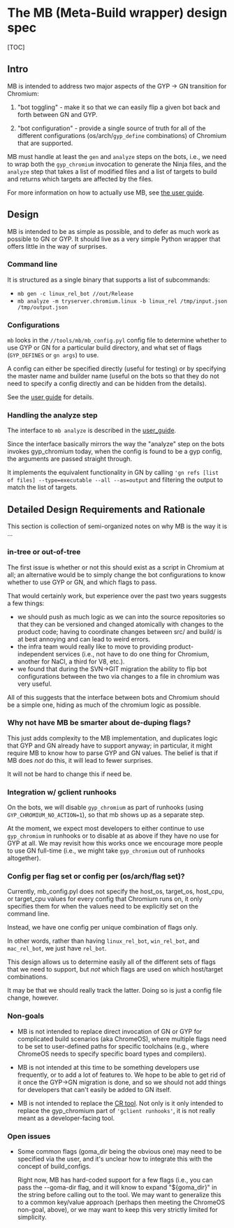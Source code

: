 # The MB (Meta-Build wrapper) design spec

[TOC]

## Intro

MB is intended to address two major aspects of the GYP -> GN transition
for Chromium:

1. "bot toggling" - make it so that we can easily flip a given bot
   back and forth between GN and GYP.

2. "bot configuration" - provide a single source of truth for all of
   the different configurations (os/arch/`gyp_define` combinations) of
   Chromium that are supported.

MB must handle at least the `gen` and `analyze` steps on the bots, i.e.,
we need to wrap both the `gyp_chromium` invocation to generate the
Ninja files, and the `analyze` step that takes a list of modified files
and a list of targets to build and returns which targets are affected by
the files.

For more information on how to actually use MB, see
[the user guide](user_guide.md).

## Design

MB is intended to be as simple as possible, and to defer as much work as
possible to GN or GYP. It should live as a very simple Python wrapper
that offers little in the way of surprises.

### Command line

It is structured as a single binary that supports a list of subcommands:

* `mb gen -c linux_rel_bot //out/Release`
* `mb analyze -m tryserver.chromium.linux -b linux_rel /tmp/input.json /tmp/output.json`

### Configurations

`mb` looks in the `//tools/mb/mb_config.pyl` config file to determine whether
to use GYP or GN for a particular build directory, and what set of flags
(`GYP_DEFINES` or `gn args`) to use.

A config can either be specified directly (useful for testing) or by specifying
the master name and builder name (useful on the bots so that they do not need
to specify a config directly and can be hidden from the details).

See the [user guide](user_guide.md#mb_config.pyl) for details.

### Handling the analyze step

The interface to `mb analyze` is described in the
[user\_guide](user_guide.md#mb_analyze).

Since the interface basically mirrors the way the "analyze" step on the bots
invokes gyp\_chromium today, when the config is found to be a gyp config,
the arguments are passed straight through.

It implements the equivalent functionality in GN by calling `'gn refs
[list of files] --type=executable --all --as=output` and filtering the
output to match the list of targets.

## Detailed Design Requirements and Rationale

This section is collection of semi-organized notes on why MB is the way
it is ...

### in-tree or out-of-tree

The first issue is whether or not this should exist as a script in
Chromium at all; an alternative would be to simply change the bot
configurations to know whether to use GYP or GN, and which flags to
pass.

That would certainly work, but experience over the past two years
suggests a few things:

  * we should push as much logic as we can into the source repositories
    so that they can be versioned and changed atomically with changes to
    the product code; having to coordinate changes between src/ and
    build/ is at best annoying and can lead to weird errors.
  * the infra team would really like to move to providing
    product-independent services (i.e., not have to do one thing for
    Chromium, another for NaCl, a third for V8, etc.).
  * we found that during the SVN->GIT migration the ability to flip bot
    configurations between the two via changes to a file in chromium
    was very useful.

All of this suggests that the interface between bots and Chromium should
be a simple one, hiding as much of the chromium logic as possible.

### Why not have MB be smarter about de-duping flags?

This just adds complexity to the MB implementation, and duplicates logic
that GYP and GN already have to support anyway; in particular, it might
require MB to know how to parse GYP and GN values. The belief is that
if MB does *not* do this, it will lead to fewer surprises.

It will not be hard to change this if need be.

### Integration w/ gclient runhooks

On the bots, we will disable `gyp_chromium` as part of runhooks (using
`GYP_CHROMIUM_NO_ACTION=1`), so that mb shows up as a separate step.

At the moment, we expect most developers to either continue to use
`gyp_chromium` in runhooks or to disable at as above if they have no
use for GYP at all. We may revisit how this works once we encourage more
people to use GN full-time (i.e., we might take `gyp_chromium` out of
runhooks altogether).

### Config per flag set or config per (os/arch/flag set)?

Currently, mb_config.pyl does not specify the host_os, target_os, host_cpu, or
target_cpu values for every config that Chromium runs on, it only specifies
them for when the values need to be explicitly set on the command line.

Instead, we have one config per unique combination of flags only.

In other words, rather than having `linux_rel_bot`, `win_rel_bot`, and
`mac_rel_bot`, we just have `rel_bot`.

This design allows us to determine easily all of the different sets
of flags that we need to support, but *not* which flags are used on which
host/target combinations.

It may be that we should really track the latter. Doing so is just a
config file change, however.

### Non-goals

* MB is not intended to replace direct invocation of GN or GYP for
  complicated build scenarios (aka ChromeOS), where multiple flags need
  to be set to user-defined paths for specific toolchains (e.g., where
  ChromeOS needs to specify specific board types and compilers).

* MB is not intended at this time to be something developers use frequently,
  or to add a lot of features to. We hope to be able to get rid of it once
  the GYP->GN migration is done, and so we should not add things for
  developers that can't easily be added to GN itself.

* MB is not intended to replace the
  [CR tool](https://code.google.com/p/chromium/wiki/CRUserManual). Not
  only is it only intended to replace the gyp\_chromium part of `'gclient
  runhooks'`, it is not really meant as a developer-facing tool.

### Open issues

* Some common flags (goma\_dir being the obvious one) may need to be
  specified via the user, and it's unclear how to integrate this with
  the concept of build\_configs.

  Right now, MB has hard-coded support for a few flags (i.e., you can
  pass the --goma-dir flag, and it will know to expand "${goma\_dir}" in
  the string before calling out to the tool. We may want to generalize
  this to a common key/value approach (perhaps then meeting the
  ChromeOS non-goal, above), or we may want to keep this very strictly
  limited for simplicity.

